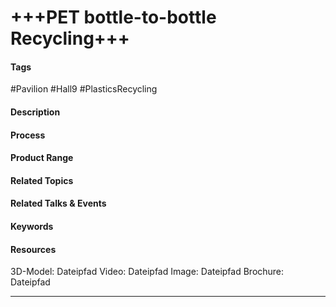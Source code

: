 # +++PET bottle-to-bottle Recycling+++

#### Tags
#Pavilion #Hall9  #PlasticsRecycling

#### Description

#### Process

#### Product Range

#### Related Topics

#### Related Talks & Events

#### Keywords

#### Resources
3D-Model: Dateipfad 
Video: Dateipfad
Image: Dateipfad
Brochure: Dateipfad

---